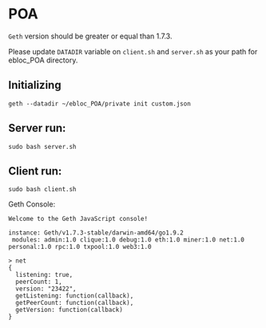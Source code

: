 # POA

`Geth` version should be greater or equal than 1.7.3.

Please update `DATADIR` variable on `client.sh` and `server.sh` as your path for ebloc_POA directory.


## Initializing

```
geth --datadir ~/ebloc_POA/private init custom.json
```

## Server run:

```
sudo bash server.sh
```

## Client run:

```
sudo bash client.sh
```

Geth Console:

```
Welcome to the Geth JavaScript console!

instance: Geth/v1.7.3-stable/darwin-amd64/go1.9.2
 modules: admin:1.0 clique:1.0 debug:1.0 eth:1.0 miner:1.0 net:1.0 personal:1.0 rpc:1.0 txpool:1.0 web3:1.0

> net
{
  listening: true,
  peerCount: 1,
  version: "23422",
  getListening: function(callback),
  getPeerCount: function(callback),
  getVersion: function(callback)
}
```
